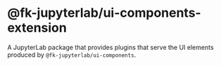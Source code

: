 # @fk-jupyterlab/ui-components-extension

A JupyterLab package that provides plugins that serve the UI elements produced by `@fk-jupyterlab/ui-components`.
